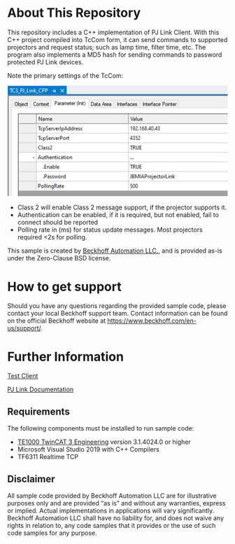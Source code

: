 # About This Repository

This repository includes a C++ implementation of PJ Link Client. With this C++ project compiled into TcCom form, it can send commands to supported projectors and request status; such as lamp time, filter time, etc. The program also implements a MD5 hash for sending commands to password protected PJ Link devices.

Note the primary settings of the TcCom:

![settings](./images/settings.PNG)

- Class 2 will enable Class 2 message support, if the projector supports it.
- Authentication can be enabled, if it is required, but not enabled, fail to connect should be reported
- Polling rate in (ms) for status update messages. Most projectors required <2s for polling.



This sample is created by [Beckhoff Automation LLC.](https://www.beckhoff.com/en-us/), and is provided as-is under the Zero-Clause BSD license.

# How to get support

Should you have any questions regarding the provided sample code, please contact your local Beckhoff support team. Contact information can be found on the official Beckhoff website at https://www.beckhoff.com/en-us/support/.

# Further Information

[Test Client](https://pjlink.jbmia.or.jp/english/data_cl2/PJLink_5-2.zip)

[PJ Link Documentation](https://pjlink.jbmia.or.jp/english/data_cl2/PJLink_5-1.pdf)



## Requirements

The following components must be installed to run sample code:

- [TE1000 TwinCAT 3 Engineering](https://www.beckhoff.com/en-en/products/automation/twincat/te1xxx-twincat-3-engineering/te1000.html) version 3.1.4024.0 or higher
- Microsoft Visual Studio 2019 with C++ Compilers
- TF6311 Realtime TCP
  

## Disclaimer

All sample code provided by Beckhoff Automation LLC are for illustrative purposes only and are provided “as is” and without any warranties, express or implied. Actual implementations in applications will vary significantly. Beckhoff Automation LLC shall have no liability for, and does not waive any rights in relation to, any code samples that it provides or the use of such code samples for any purpose.

